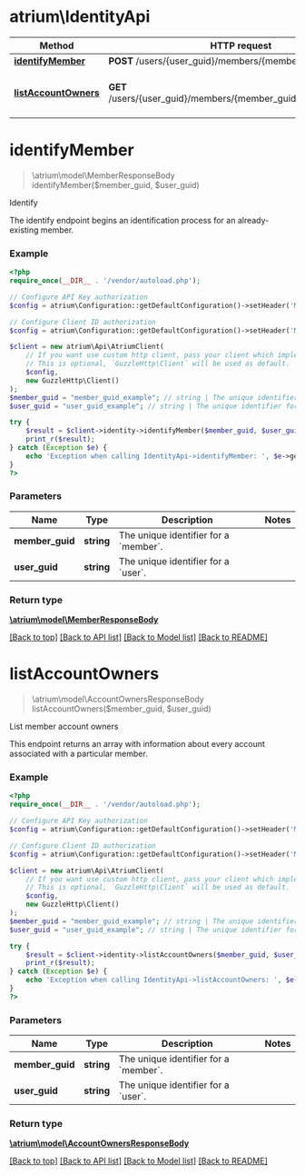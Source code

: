 # atrium\IdentityApi

Method | HTTP request | Description
------------- | ------------- | -------------
[**identifyMember**](IdentityApi.md#identifyMember) | **POST** /users/{user_guid}/members/{member_guid}/identify | Identify
[**listAccountOwners**](IdentityApi.md#listAccountOwners) | **GET** /users/{user_guid}/members/{member_guid}/account_owners | List member account owners


# **identifyMember**
> \atrium\model\MemberResponseBody identifyMember($member_guid, $user_guid)

Identify

The identify endpoint begins an identification process for an already-existing member.

### Example
```php
<?php
require_once(__DIR__ . '/vendor/autoload.php');

// Configure API Key authorization
$config = atrium\Configuration::getDefaultConfiguration()->setHeader('MX-API-Key', 'YOUR_API_KEY');

// Configure Client ID authorization
$config = atrium\Configuration::getDefaultConfiguration()->setHeader('MX-Client-ID', 'YOUR_CLIENT_ID');

$client = new atrium\Api\AtriumClient(
    // If you want use custom http client, pass your client which implements `GuzzleHttp\ClientInterface`.
    // This is optional, `GuzzleHttp\Client` will be used as default.
    $config,
    new GuzzleHttp\Client()
);
$member_guid = "member_guid_example"; // string | The unique identifier for a `member`.
$user_guid = "user_guid_example"; // string | The unique identifier for a `user`.

try {
    $result = $client->identity->identifyMember($member_guid, $user_guid);
    print_r($result);
} catch (Exception $e) {
    echo 'Exception when calling IdentityApi->identifyMember: ', $e->getMessage(), PHP_EOL;
}
?>
```

### Parameters

Name | Type | Description  | Notes
------------- | ------------- | ------------- | -------------
 **member_guid** | **string**| The unique identifier for a &#x60;member&#x60;. |
 **user_guid** | **string**| The unique identifier for a &#x60;user&#x60;. |

### Return type

[**\atrium\model\MemberResponseBody**](../Model/MemberResponseBody.md)

[[Back to top]](#) [[Back to API list]](../../README.md#documentation-for-api-endpoints) [[Back to Model list]](../../README.md#documentation-for-models) [[Back to README]](../../README.md)

# **listAccountOwners**
> \atrium\model\AccountOwnersResponseBody listAccountOwners($member_guid, $user_guid)

List member account owners

This endpoint returns an array with information about every account associated with a particular member.

### Example
```php
<?php
require_once(__DIR__ . '/vendor/autoload.php');

// Configure API Key authorization
$config = atrium\Configuration::getDefaultConfiguration()->setHeader('MX-API-Key', 'YOUR_API_KEY');

// Configure Client ID authorization
$config = atrium\Configuration::getDefaultConfiguration()->setHeader('MX-Client-ID', 'YOUR_CLIENT_ID');

$client = new atrium\Api\AtriumClient(
    // If you want use custom http client, pass your client which implements `GuzzleHttp\ClientInterface`.
    // This is optional, `GuzzleHttp\Client` will be used as default.
    $config,
    new GuzzleHttp\Client()
);
$member_guid = "member_guid_example"; // string | The unique identifier for a `member`.
$user_guid = "user_guid_example"; // string | The unique identifier for a `user`.

try {
    $result = $client->identity->listAccountOwners($member_guid, $user_guid);
    print_r($result);
} catch (Exception $e) {
    echo 'Exception when calling IdentityApi->listAccountOwners: ', $e->getMessage(), PHP_EOL;
}
?>
```

### Parameters

Name | Type | Description  | Notes
------------- | ------------- | ------------- | -------------
 **member_guid** | **string**| The unique identifier for a &#x60;member&#x60;. |
 **user_guid** | **string**| The unique identifier for a &#x60;user&#x60;. |

### Return type

[**\atrium\model\AccountOwnersResponseBody**](../Model/AccountOwnersResponseBody.md)

[[Back to top]](#) [[Back to API list]](../../README.md#documentation-for-api-endpoints) [[Back to Model list]](../../README.md#documentation-for-models) [[Back to README]](../../README.md)

